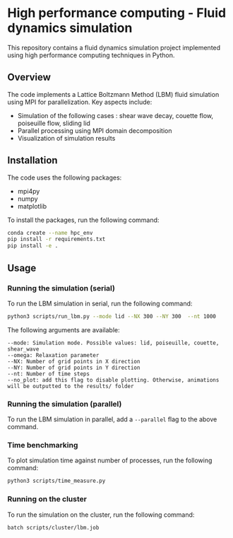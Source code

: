 # High performance computing - Fluid dynamics simulation

This repository contains a fluid dynamics simulation project implemented using high performance computing techniques in Python.

## Overview 

The code implements a Lattice Boltzmann Method (LBM) fluid simulation using MPI for parallelization. Key aspects include:

-   Simulation of the following cases : shear wave decay, couette flow, poiseuille flow, sliding lid
-   Parallel processing using MPI domain decomposition
-   Visualization of simulation results


## Installation

The code uses the following packages:

- mpi4py
- numpy
- matplotlib

To install the packages, run the following command:
    
```bash 
conda create --name hpc_env
pip install -r requirements.txt
pip install -e .
```

## Usage
### Running the simulation (serial)
To run the LBM simulation in serial, run the following command:

```bash
python3 scripts/run_lbm.py --mode lid --NX 300 --NY 300  --nt 1000
```

The following arguments are available:

    --mode: Simulation mode. Possible values: lid, poiseuille, couette, shear_wave
    --omega: Relaxation parameter
    --NX: Number of grid points in X direction
    --NY: Number of grid points in Y direction
    --nt: Number of time steps
    --no_plot: add this flag to disable plotting. Otherwise, animations will be outputted to the results/ folder

### Running the simulation (parallel)
To run the LBM simulation in parallel, add a `--parallel` flag to the above command. 

### Time benchmarking
To plot simulation time against number of processes, run the following command:

```bash
python3 scripts/time_measure.py
```

### Running on the cluster
To run the simulation on the cluster, run the following command:

```bash
batch scripts/cluster/lbm.job
```
